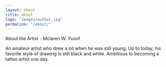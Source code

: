 ```yaml
---
layout: about
title: about
logo: "images/author.jpg"
permalink: "/about/"
--- 
```

About the Artist - Mclaren W. Yusof

An amateur artist who drew a lot when he was still young. Up to today, his favorite style of drawing is still black and white. Ambitious to becoming a tattoo artist one day.
